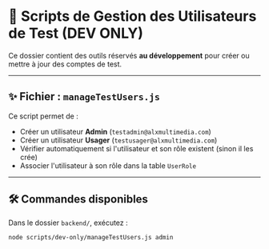 # 📜 Scripts de Gestion des Utilisateurs de Test (DEV ONLY)

Ce dossier contient des outils réservés **au développement** pour créer ou mettre à jour des comptes de test.

---

## ✨ Fichier : `manageTestUsers.js`

Ce script permet de :

- Créer un utilisateur **Admin** (`testadmin@alxmultimedia.com`)  
- Créer un utilisateur **Usager** (`testusager@alxmultimedia.com`)  
- Vérifier automatiquement si l'utilisateur et son rôle existent (sinon il les crée)
- Associer l'utilisateur à son rôle dans la table `UserRole`

---

## 🛠️ Commandes disponibles

Dans le dossier `backend/`, exécutez :

```bash
node scripts/dev-only/manageTestUsers.js admin
